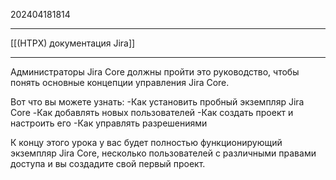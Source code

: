 202404181814
***
[[(HTPX) документация Jira]]
***
Администраторы Jira Core должны пройти это руководство, 
чтобы понять основные концепции управления Jira Core.

Вот что вы можете узнать:
-Как установить пробный экземпляр Jira Core
-Как добавлять новых пользователей
-Как создать проект и настроить его
-Как управлять разрешениями

К концу этого урока у вас будет полностью функционирующий экземпляр Jira Core, 
несколько пользователей с различными правами доступа и вы создадите свой первый проект. 